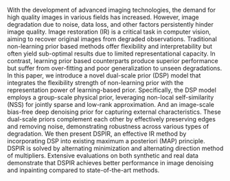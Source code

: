 With the development of advanced imaging technologies, the demand for high quality images in various fields has increased. However, image degradation due to noise, data loss, and other factors persistently hinder image quality. Image restoration (IR) is a critical task in computer vision, aiming to recover original images from degraded observations. Traditional non-learning prior based methods offer flexibility and interpretability but often yield sub-optimal results due to limited representational capacity. In contrast, learning prior based counterparts produce superior performance but suffer from over-fitting and poor generalization to unseen degradations. 
In this paper, we introduce a novel dual-scale prior (DSP) model that integrates the flexibility strength of non-learning prior with the representation power of learning-based prior. Specifically, the DSP model employs a group-scale physical prior, leveraging non-local self-similarity (NSS) for jointly sparse and low-rank approximation. And an image-scale bias-free deep denoising prior for capturing external characteristics. These dual-scale priors complement each other by effectively preserving edges and removing noise, demonstrating robustness across various types of degradation. We then present DSPIR, an effective IR method by incorporating DSP into existing maximum a posteriori (MAP) principle.
DSPIR is solved by alternating minimization and alternating direction method of multipliers. Extensive evaluations on both synthetic and real data demonstrate that DSPIR achieves better performance in image denoising and inpainting compared to state-of-the-art methods. 
